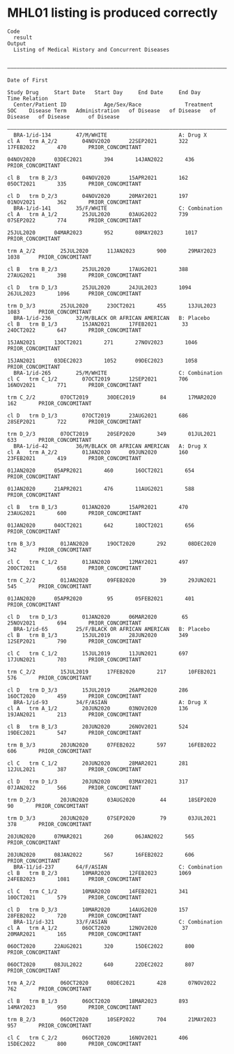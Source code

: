 # MHL01 listing is produced correctly

    Code
      result
    Output
      Listing of Medical History and Concurrent Diseases
      
      ——————————————————————————————————————————————————————————————————————————————————————————————————————————————————————————————————————————————————————————————————————————————————
                                                                                                  Date of First                                                                         
                                                                                                    Study Drug     Start Date   Start Day     End Date     End Day       Time Relation  
      Center/Patient ID            Age/Sex/Race              Treatment      SOC    Disease Term   Administration   of Disease   of Disease   of Disease   of Disease      of Disease    
      ——————————————————————————————————————————————————————————————————————————————————————————————————————————————————————————————————————————————————————————————————————————————————
      BRA-1/id-134        47/M/WHITE                       A: Drug X        cl A   trm A_2/2        04NOV2020      22SEP2021       322       17FEB2022       470       PRIOR_CONCOMITANT
                                                                                                    04NOV2020      03DEC2021       394       14JAN2022       436       PRIOR_CONCOMITANT
                                                                            cl B   trm B_2/3        04NOV2020      15APR2021       162       05OCT2021       335       PRIOR_CONCOMITANT
                                                                            cl D   trm D_2/3        04NOV2020      20MAY2021       197       01NOV2021       362       PRIOR_CONCOMITANT
      BRA-1/id-141        35/F/WHITE                       C: Combination   cl A   trm A_1/2        25JUL2020      03AUG2022       739       07SEP2022       774       PRIOR_CONCOMITANT
                                                                                                    25JUL2020      04MAR2023       952       08MAY2023       1017      PRIOR_CONCOMITANT
                                                                                   trm A_2/2        25JUL2020      11JAN2023       900       29MAY2023       1038      PRIOR_CONCOMITANT
                                                                            cl B   trm B_2/3        25JUL2020      17AUG2021       388       27AUG2021       398       PRIOR_CONCOMITANT
                                                                            cl D   trm D_1/3        25JUL2020      24JUL2023       1094      26JUL2023       1096      PRIOR_CONCOMITANT
                                                                                   trm D_3/3        25JUL2020      23OCT2021       455       13JUL2023       1083      PRIOR_CONCOMITANT
      BRA-1/id-236        32/M/BLACK OR AFRICAN AMERICAN   B: Placebo       cl B   trm B_1/3        15JAN2021      17FEB2021        33       24OCT2022       647       PRIOR_CONCOMITANT
                                                                                                    15JAN2021      13OCT2021       271       27NOV2023       1046      PRIOR_CONCOMITANT
                                                                                                    15JAN2021      03DEC2023       1052      09DEC2023       1058      PRIOR_CONCOMITANT
      BRA-1/id-265        25/M/WHITE                       C: Combination   cl C   trm C_1/2        07OCT2019      12SEP2021       706       16NOV2021       771       PRIOR_CONCOMITANT
                                                                                   trm C_2/2        07OCT2019      30DEC2019        84       17MAR2020       162       PRIOR_CONCOMITANT
                                                                            cl D   trm D_1/3        07OCT2019      23AUG2021       686       28SEP2021       722       PRIOR_CONCOMITANT
                                                                                   trm D_2/3        07OCT2019      20SEP2020       349       01JUL2021       633       PRIOR_CONCOMITANT
      BRA-1/id-42         36/M/BLACK OR AFRICAN AMERICAN   A: Drug X        cl A   trm A_2/2        01JAN2020      09JUN2020       160       23FEB2021       419       PRIOR_CONCOMITANT
                                                                                                    01JAN2020      05APR2021       460       16OCT2021       654       PRIOR_CONCOMITANT
                                                                                                    01JAN2020      21APR2021       476       11AUG2021       588       PRIOR_CONCOMITANT
                                                                            cl B   trm B_1/3        01JAN2020      15APR2021       470       23AUG2021       600       PRIOR_CONCOMITANT
                                                                                                    01JAN2020      04OCT2021       642       18OCT2021       656       PRIOR_CONCOMITANT
                                                                                   trm B_3/3        01JAN2020      19OCT2020       292       08DEC2020       342       PRIOR_CONCOMITANT
                                                                            cl C   trm C_1/2        01JAN2020      12MAY2021       497       20OCT2021       658       PRIOR_CONCOMITANT
                                                                                   trm C_2/2        01JAN2020      09FEB2020        39       29JUN2021       545       PRIOR_CONCOMITANT
                                                                                                    01JAN2020      05APR2020        95       05FEB2021       401       PRIOR_CONCOMITANT
                                                                            cl D   trm D_1/3        01JAN2020      06MAR2020        65       25NOV2021       694       PRIOR_CONCOMITANT
      BRA-1/id-65         25/F/BLACK OR AFRICAN AMERICAN   B: Placebo       cl B   trm B_1/3        15JUL2019      28JUN2020       349       12SEP2021       790       PRIOR_CONCOMITANT
                                                                            cl C   trm C_1/2        15JUL2019      11JUN2021       697       17JUN2021       703       PRIOR_CONCOMITANT
                                                                                   trm C_2/2        15JUL2019      17FEB2020       217       10FEB2021       576       PRIOR_CONCOMITANT
                                                                            cl D   trm D_3/3        15JUL2019      26APR2020       286       16OCT2020       459       PRIOR_CONCOMITANT
      BRA-1/id-93         34/F/ASIAN                       A: Drug X        cl A   trm A_1/2        20JUN2020      03NOV2020       136       19JAN2021       213       PRIOR_CONCOMITANT
                                                                            cl B   trm B_1/3        20JUN2020      26NOV2021       524       19DEC2021       547       PRIOR_CONCOMITANT
                                                                                   trm B_3/3        20JUN2020      07FEB2022       597       16FEB2022       606       PRIOR_CONCOMITANT
                                                                            cl C   trm C_1/2        20JUN2020      28MAR2021       281       12JUL2021       387       PRIOR_CONCOMITANT
                                                                            cl D   trm D_1/3        20JUN2020      03MAY2021       317       07JAN2022       566       PRIOR_CONCOMITANT
                                                                                   trm D_2/3        20JUN2020      03AUG2020        44       18SEP2020        90       PRIOR_CONCOMITANT
                                                                                   trm D_3/3        20JUN2020      07SEP2020        79       03JUL2021       378       PRIOR_CONCOMITANT
                                                                                                    20JUN2020      07MAR2021       260       06JAN2022       565       PRIOR_CONCOMITANT
                                                                                                    20JUN2020      08JAN2022       567       16FEB2022       606       PRIOR_CONCOMITANT
      BRA-11/id-237       64/F/ASIAN                       C: Combination   cl B   trm B_2/3        10MAR2020      12FEB2023       1069      24FEB2023       1081      PRIOR_CONCOMITANT
                                                                            cl C   trm C_1/2        10MAR2020      14FEB2021       341       10OCT2021       579       PRIOR_CONCOMITANT
                                                                            cl D   trm D_3/3        10MAR2020      14AUG2020       157       28FEB2022       720       PRIOR_CONCOMITANT
      BRA-11/id-321       33/F/ASIAN                       C: Combination   cl A   trm A_1/2        06OCT2020      12NOV2020        37       20MAR2021       165       PRIOR_CONCOMITANT
                                                                                                    06OCT2020      22AUG2021       320       15DEC2022       800       PRIOR_CONCOMITANT
                                                                                                    06OCT2020      08JUL2022       640       22DEC2022       807       PRIOR_CONCOMITANT
                                                                                   trm A_2/2        06OCT2020      08DEC2021       428       07NOV2022       762       PRIOR_CONCOMITANT
                                                                            cl B   trm B_1/3        06OCT2020      18MAR2023       893       14MAY2023       950       PRIOR_CONCOMITANT
                                                                                   trm B_2/3        06OCT2020      10SEP2022       704       21MAY2023       957       PRIOR_CONCOMITANT
                                                                            cl C   trm C_2/2        06OCT2020      16NOV2021       406       15DEC2022       800       PRIOR_CONCOMITANT

